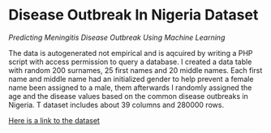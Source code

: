 # Disease Outbreak In Nigeria Dataset #
*Predicting Meningitis Disease Outbreak Using Machine Learning*

The data is autogenerated not empirical and is aqcuired by writing a PHP script with access permission to query a database. I created a data table with random 200 surnames, 25 first names and 20 middle names. Each first name and middle name had an initialized gender to help prevent a female name been assigned to a male, them afterwards I randomly assigned the age and the disease values based on the common disease outbreaks in Nigeria. T dataset includes about 39 columns and 280000 rows.

[Here is a link to the dataset](https://https://www.kaggle.com/ramprasad273/predicting-food-delivery-time)
